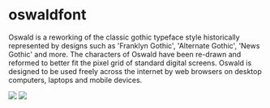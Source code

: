 oswaldfont
==============

Oswald is a reworking of the classic gothic typeface style historically represented by designs such as 'Franklyn Gothic', 'Alternate Gothic', 'News Gothic' and more. The characters of Oswald have been re-drawn and reformed to better fit the pixel grid of standard digital screens. Oswald is designed to be used freely across the internet by web browsers on desktop computers, laptops and mobile devices.

![](http://behance.vo.llnwd.net/profiles11/1419723/projects/8868197/c907bc6ada6d629f90152121b3a9a93c.png)
![](http://behance.vo.llnwd.net/profiles11/1419723/projects/8868197/a897530c44cf0be65f5e61026531040b.png)
